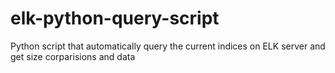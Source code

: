# elk-python-query-script
Python script that automatically query the current indices on ELK server and get size corparisions and data
